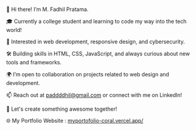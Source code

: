 👋 Hi there! I’m M. Fadhil Pratama.

🎓 Currently a college student and learning to code my way into the tech world!

🌱 Interested in web development, responsive design, and cybersecurity.

🛠️ Building skills in HTML, CSS, JavaScript, and always curious about new tools and frameworks.

🌍 I’m open to collaboration on projects related to web design and development.

📫 Reach out at paddddhil@gmail.com or connect with me on LinkedIn!

🚀 Let's create something awesome together!

🌐 My Portfolio Website : [myportofolio-coral.vercel.app/](https://myportofolio-coral.vercel.app/)
